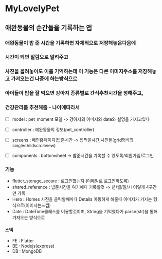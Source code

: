 # MyLovelyPet
## 애완동물의 순간들을 기록하는 앱

### 애완동물이 밥 준 시간을 기록하면 자체적으로 저장해놓은다음에
### 시간이 되면 알람으로 알려주고
### 사진을 올려놓아도 이를 기억하는데 이 기능은 다른 이미지주소를 저장해놓고 가져오는건 나중에 하는방식으로

### 아이들이 밥을 잘 먹으면 강아지 종류별로 간식추천시간을 정해주고,
### 건강관리를 추천해줌 - 나이에따라서

- [ ] model : pet_moment 모델 -> 강아지의 이미지와 date와 설명을 가지고있다
- [ ] controller : 애완동물의 정보(pet_controller)
- [ ] screens : 메인홈페이지(밥준시간 -> 밥먹을시간,사진들(grid형식의 singlechildscrollview)
- [ ] components : bottomsheet -> 밥준시간을 기록할 수 있도록/회원가입/로그인


### 기능
- flutter_storage_secure : 로그인했는지 (이메일로 로그인하도록)
- shared_reference : 밥준시간을 여기에다 기록할것 -> 년/월/일/시 이렇게 4구간만 기록
- Hero : Homes 사진을 클릭할때마다 Details 이동하게 해줄때 이미지가 커지는 형식으로(이어지는느낌)
- Date : DateTime클래스를 이용할것이며, String을 기억했다가 parse(str)을 통해 가져오는 방식으로

#### 스택
- FE : Flutter
- BE : Nodejs(express)
- DB : MongoDB
